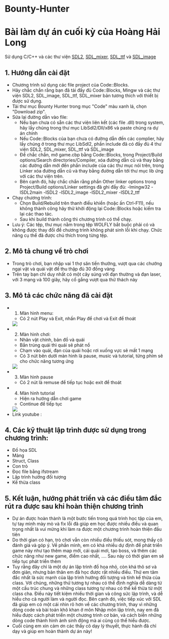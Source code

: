 # Bounty-Hunter
# Bài làm dự án cuối kỳ của Hoàng Hải Long

Sử dụng C/C++ và các thư viện [SDL2](https://www.libsdl.org/), [SDL_mixer](https://www.libsdl.org/projects/SDL_mixer/), [SDL_ttf](https://www.libsdl.org/projects/SDL_ttf/) và [SDL_image](https://www.libsdl.org/projects/SDL_image/)

## 1. Hướng dẫn cài đặt
- Chương trình sử dụng các file project của Code::Blocks.
- Hãy chắc chắn rằng bạn đã tải đầy đủ Code::Blocks, Mingw và các thư viện SDL2, SDL_image, SDL_ttf, SDL_mixer bản tương thích với thiết bị được sử dụng.
- Tải thư mục Bounty Hunter trong mục "Code" màu xanh lá, chọn "Download zip".
- Sửa lại đường dẫn vào file:
  - Nếu bạn chưa có sẵn các thư viện liên kết (các file .dll) trong system, hãy lấy chúng trong thư mục LibSdl2/Dll/x86 và paste chúng ra dự án chính
  - Nếu Code::Blocks của bạn chưa có đường dẫn đến các complier, hãy lấy chúng ở trong thư mục LibSdl2, phần include đã có đầy đủ 4 thư viện SDL2, SDL_mixer, SDL_ttf và SDL_image
  - Để chắc chắn, mở game.cbp bằng Code::Blocks, trong Project/Build options/Search directories/Compiler, xóa đường dẫn cũ và thay bằng các đường dẫn mới đến phần include của các thư mục nói trên, trong Linker xóa đường dẫn cũ và thay bằng đường dẫn tới thư mục lib ứng với các thư viện trên.
  - Bên cạnh đó, hãy chắc chắn rằng phần Other linker options trong Project/Build options/Linker settings đã ghi đầy đủ: -lmingw32 -lSDL2main -lSDL2 -lSDL2_image -lSDL2_mixer -lSDL2_ttf
 - Chạy chương trình:
    - Chọn Build/Rebuild trên thanh điều khiển (hoặc ấn Ctrl-F11), nếu không thành công hãy thử khởi động lại Code::Blocks hoặc kiểm tra lại các thao tác.
    - Sau khi build thành công thì chương trình có thể chạy.
 - Lưu ý: Các tệp, thư mục nằm trong tệp WOLFLY bắt buộc phải có và không được thay đổi để chương trình không phát sinh lỗi khi chạy. Chức năng cụ thể đã được chú thích trong từng tệp.
 
 ## 2. Mô tả chung về trò chơi
 - Trong trò chơi, bạn nhập vai 1 thợ săn tiền thưởng, vượt qua các chướng ngại vật và quái vật để thu thập đủ 30 đồng vàng
 - Trên tay bạn chỉ duy nhất có một cây súng với đạn thường và đạn laser, với 3 mạng và 100 giây, hãy cố gắng vượt qua thử thách này

## 3. Mô tả các chức năng đã cài đặt
- 1. Màn hình menu:
  - Có 2 nút Play và Exit, nhấn Play để chơi và Exit để thoát
  <img src="https://drive.google.com/file/d/1EVkWl-oqFE7_jLb_7i1gYElaysgqspiE/view?usp=sharing">
- 2. Màn hình chơi:
  - Nhân vật chính, bản đồ và quái
  - Bắn trúng quái thì quái sẽ phát nổ
  - Chạm vào quái, đạn của quái hoặc rơi xuống vực sẽ mất 1 mạng
  - Có 3 nút bên dưới màn hình là pause, music và tutorial, từng phím sẽ cho chức năng tương ứng
  <img src="https://drive.google.com/file/d/1ecR3g2mkjVnbjdC4EOT-4SatbgU_-tWf/view?usp=sharing">
- 3. Màn hình pause
  - Có 2 nút là remuse để tiếp tục hoặc exit để thoát
- 4. Màn hình tutorial
  - Hiện ra hướng dẫn chơi game
  - Continue để tiếp tục
  <img src="https://drive.google.com/file/d/1Uddb9KkurYRgMYw0c8z-ZgrTPujF2QLe/view?usp=sharing">
- Link youtube : 

## 4. Các kỹ thuật lập trình được sử dụng trong chương trình:
- Đồ họa SDL
- Mảng
- Struct, Class
- Con trỏ
- Đọc file bằng ifstream
- Lập trình hướng đối tượng
- Kế thừa class

## 5. Kết luận, hướng phát triển và các điều tâm đắc rút ra được sau khi hoàn thiện chương trình
- Dự án được hoàn thành là một bước tiến trong quá trình học tập của em, tự tay mình mày mò và fix lỗi đã giúp em học được nhiều điều và quan trọng nhất là vui mừng khi làm ra được một chương trình hoàn thiện đầu tiên
- Do thời gian có hạn, trò chơi vẫn còn nhiều điều thiếu sót, mong thầy cô đánh giá và góp ý. Về phần mình, em có khá nhiều dự định để phát triển game này như tạo thêm map mới, cái quái mơi, tạo boss, và thêm các chức năng như new game, điểm cao nhất, .... Sau này có thời gian em sẽ tiếp tục phát triển thêm
- Tuy rằng đây chỉ là một dự án lập trình đồ họa nhỏ, còn khá thô sơ và đơn giản, nhưng bản thân em đã học được rất nhiều điều. Thứ em tâm đắc nhất là sức mạnh của lập trình hướng đối tượng và tính kế thừa của class. Với chúng, những thứ tương tự nhau có thể định nghĩa dễ dàng từ một cấu trúc chung và những class tương tự nhau có thể kế thừa từ một class cha. Điều này tiết kiệm nhiều thời gian và công sức lập trình, và dễ hiểu cho cả người làm và người đọc. Bên cạnh đó, việc tiếp xúc với SDL đã giúp em có một cái nhìn rõ hơn về các chương trình, thay vì những dòng code và bài toán khô khan ở môn Nhập môn lập trình, nay em đã hiểu được cách phát triển một chương trình cơ bản, và cách biến những dòng code thành hình ảnh sinh động mà ai cũng có thể hiểu được.
- Cuối cùng em xin cảm ơn các thầy cô dạy lý thuyết, thực hành đã chỉ dạy và giúp em hoàn thành dự án này!
  
